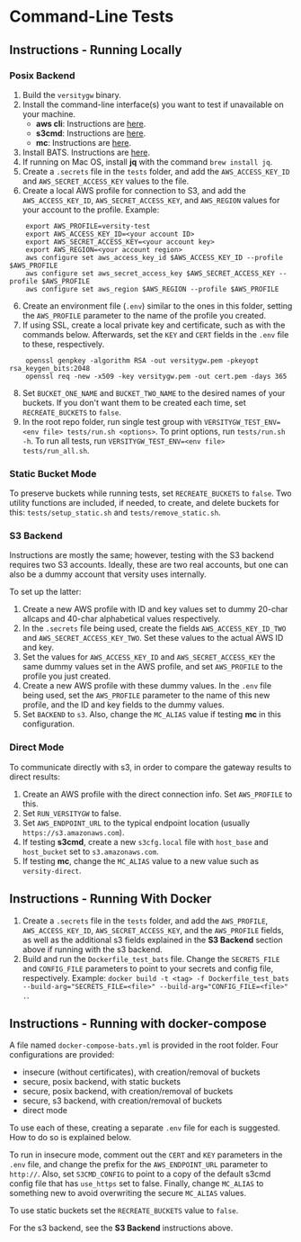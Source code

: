 # Command-Line Tests

## Instructions - Running Locally

### Posix Backend

1. Build the `versitygw` binary.
2. Install the command-line interface(s) you want to test if unavailable on your machine.  
   * **aws cli**: Instructions are [here](https://docs.aws.amazon.com/cli/latest/userguide/getting-started-install.html).
   * **s3cmd**:  Instructions are [here](https://github.com/s3tools/s3cmd/blob/master/INSTALL.md).
   * **mc**:  Instructions are [here](https://min.io/docs/minio/linux/reference/minio-mc.html).
3. Install BATS.  Instructions are [here](https://bats-core.readthedocs.io/en/stable/installation.html).
4. If running on Mac OS, install **jq** with the command `brew install jq`.
4. Create a `.secrets` file in the `tests` folder, and add the `AWS_ACCESS_KEY_ID` and `AWS_SECRET_ACCESS_KEY` values to the file.
5. Create a local AWS profile for connection to S3, and add the `AWS_ACCESS_KEY_ID`, `AWS_SECRET_ACCESS_KEY`, and `AWS_REGION` values for your account to the profile.  Example:
```
    export AWS_PROFILE=versity-test
    export AWS_ACCESS_KEY_ID=<your account ID>
    export AWS_SECRET_ACCESS_KEY=<your account key>
    export AWS_REGION=<your account region>
    aws configure set aws_access_key_id $AWS_ACCESS_KEY_ID --profile $AWS_PROFILE
    aws configure set aws_secret_access_key $AWS_SECRET_ACCESS_KEY --profile $AWS_PROFILE
    aws configure set aws_region $AWS_REGION --profile $AWS_PROFILE
```
6. Create an environment file (`.env`) similar to the ones in this folder, setting the `AWS_PROFILE` parameter to the name of the profile you created.
7. If using SSL, create a local private key and certificate, such as with the commands below.  Afterwards, set the `KEY` and `CERT` fields in the `.env` file to these, respectively.
```
    openssl genpkey -algorithm RSA -out versitygw.pem -pkeyopt rsa_keygen_bits:2048
    openssl req -new -x509 -key versitygw.pem -out cert.pem -days 365
```
8. Set `BUCKET_ONE_NAME` and `BUCKET_TWO_NAME` to the desired names of your buckets.  If you don't want them to be created each time, set `RECREATE_BUCKETS` to `false`.
9. In the root repo folder, run single test group with `VERSITYGW_TEST_ENV=<env file> tests/run.sh <options>`.  To print options, run `tests/run.sh -h`.  To run all tests, run `VERSITYGW_TEST_ENV=<env file> tests/run_all.sh`.

### Static Bucket Mode

To preserve buckets while running tests, set `RECREATE_BUCKETS` to `false`.  Two utility functions are included, if needed, to create, and delete buckets for this:  `tests/setup_static.sh` and `tests/remove_static.sh`.

### S3 Backend

Instructions are mostly the same; however, testing with the S3 backend requires two S3 accounts.  Ideally, these are two real accounts, but one can also be a dummy account that versity uses internally.

To set up the latter:
1. Create a new AWS profile with ID and key values set to dummy 20-char allcaps and 40-char alphabetical values respectively.
2. In the `.secrets` file being used, create the fields `AWS_ACCESS_KEY_ID_TWO` and `AWS_SECRET_ACCESS_KEY_TWO`.  Set these values to the actual AWS ID and key.  
3. Set the values for `AWS_ACCESS_KEY_ID` and `AWS_SECRET_ACCESS_KEY` the same dummy values set in the AWS profile, and set `AWS_PROFILE` to the profile you just created.
4. Create a new AWS profile with these dummy values.  In the `.env` file being used, set the `AWS_PROFILE` parameter to the name of this new profile, and the ID and key fields to the dummy values.  
5. Set `BACKEND` to `s3`.  Also, change the `MC_ALIAS` value if testing **mc** in this configuration.

### Direct Mode

To communicate directly with s3, in order to compare the gateway results to direct results:
1.  Create an AWS profile with the direct connection info.  Set `AWS_PROFILE` to this.
2.  Set `RUN_VERSITYGW` to false.
3.  Set `AWS_ENDPOINT_URL` to the typical endpoint location (usually `https://s3.amazonaws.com`).
4.  If testing **s3cmd**, create a new `s3cfg.local` file with `host_base` and `host_bucket` set to `s3.amazonaws.com`.
5.  If testing **mc**, change the `MC_ALIAS` value to a new value such as `versity-direct`.

## Instructions - Running With Docker

1.  Create a `.secrets` file in the `tests` folder, and add the `AWS_PROFILE`, `AWS_ACCESS_KEY_ID`, `AWS_SECRET_ACCESS_KEY`, and the `AWS_PROFILE` fields, as well as the additional s3 fields explained in the **S3 Backend** section above if running with the s3 backend.
2.  Build and run the `Dockerfile_test_bats` file.  Change the `SECRETS_FILE` and `CONFIG_FILE` parameters to point to your secrets and config file, respectively.  Example:  `docker build -t <tag> -f Dockerfile_test_bats --build-arg="SECRETS_FILE=<file>" --build-arg="CONFIG_FILE=<file>" .`.

## Instructions - Running with docker-compose

A file named `docker-compose-bats.yml` is provided in the root folder.  Four configurations are provided:
* insecure (without certificates), with creation/removal of buckets
* secure, posix backend, with static buckets
* secure, posix backend, with creation/removal of buckets
* secure, s3 backend, with creation/removal of buckets
* direct mode

To use each of these, creating a separate `.env` file for each is suggested.  How to do so is explained below.

To run in insecure mode, comment out the `CERT` and `KEY` parameters in the `.env` file, and change the prefix for the `AWS_ENDPOINT_URL` parameter to `http://`.  Also, set `S3CMD_CONFIG` to point to a copy of the default s3cmd config file that has `use_https` set to false.  Finally, change `MC_ALIAS` to something new to avoid overwriting the secure `MC_ALIAS` values.

To use static buckets set the `RECREATE_BUCKETS` value to `false`.

For the s3 backend, see the **S3 Backend** instructions above.
